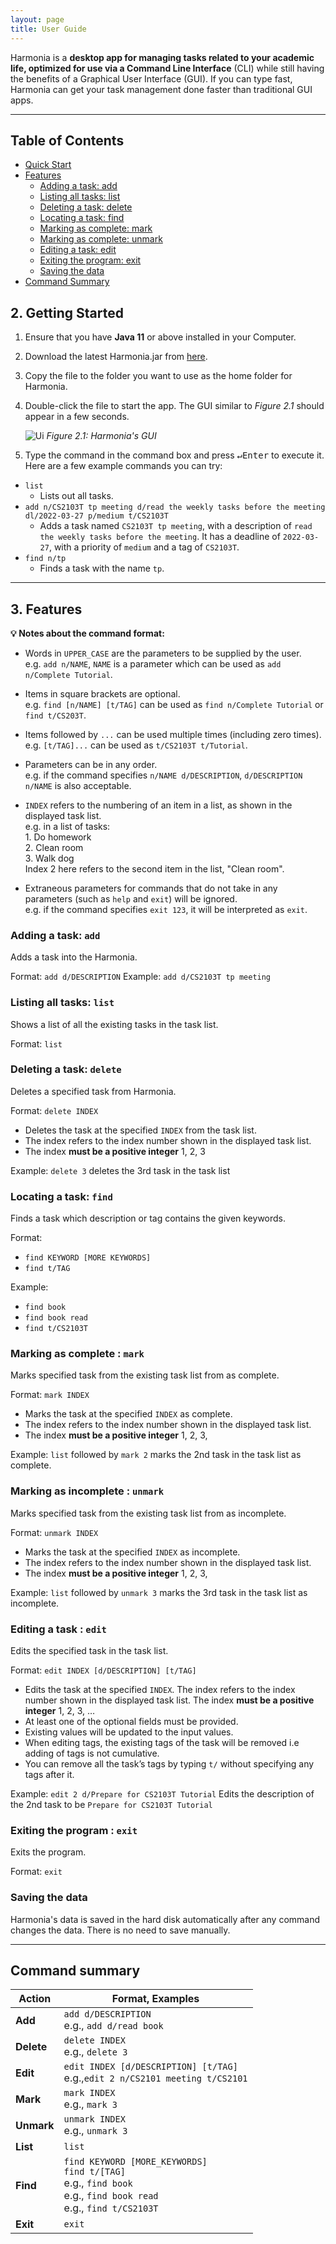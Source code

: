 ```yaml
---
layout: page
title: User Guide
---
```


Harmonia is a **desktop app for managing tasks related to your academic life, optimized for use via a Command Line Interface** (CLI) while still having the benefits of a Graphical User Interface (GUI). If you can type fast, Harmonia can get your task management done faster than traditional GUI apps.

--------------------------------------------------------------------------------------------------------------------
## Table of Contents
- [Quick Start](#quick-start)
- [Features](#features)
  - [Adding a task: add](#adding-a-task-add)
  - [Listing all tasks: list](#listing-all-tasks-list)
  - [Deleting a task: delete](#deleting-a-task-delete)
  - [Locating a task: find](#locating-a-task-find)
  - [Marking as complete: mark](#marking-as-complete--mark)
  - [Marking as complete: unmark](#marking-as-incomplete--unmark)
  - [Editing a task: edit](#editing-a-task--edit)
  - [Exiting the program: exit](#exiting-the-program--exit)
  - [Saving the data](#saving-the-data)
- [Command Summary](#command-summary)


## 2. Getting Started

1. Ensure that you have **Java 11** or above installed in your Computer.

2. Download the latest Harmonia.jar from [here](https://github.com/AY2122S2-CS2103T-T09-1/tp/releases).

3. Copy the file to the folder you want to use as the home folder for Harmonia.

4. Double-click the file to start the app. The GUI similar to *Figure 2.1* should appear in a few seconds.

   ![Ui](images/Ui.png)
   *Figure 2.1: Harmonia's GUI*

5. Type the command in the command box and press <kbd>↵Enter</kbd> to execute it.<br> 
Here are a few example commands you can try:
- `list`
  - Lists out all tasks.
- `add n/CS2103T tp meeting d/read the weekly tasks before the meeting dl/2022-03-27 p/medium t/CS2103T`
  - Adds a task named `CS2103T tp meeting`, with a description of `read the weekly tasks before the meeting`. It has a deadline of `2022-03-27`, with a priority of `medium` and a tag of `CS2103T`.
- `find n/tp`
  - Finds a task with the name `tp`.

--------------------------------------------------------------------------------------------------------------------
## 3. Features

<div markdown="block" class="alert alert-primary">

**:bulb: Notes about the command format:** 

- Words in `UPPER_CASE` are the parameters to be supplied by the user.<br> 
  e.g. `add n/NAME`, `NAME` is a parameter which can be used as `add n/Complete Tutorial`.

- Items in square brackets are optional.<br>
  e.g. `find [n/NAME] [t/TAG]` can be used as `find n/Complete Tutorial` or `find t/CS203T`.

- Items followed by `...` can be used multiple times (including zero times).<br>
  e.g. `[t/TAG]...` can be used as `t/CS2103T t/Tutorial`.

- Parameters can be in any order.<br>
  e.g. if the command specifies `n/NAME d/DESCRIPTION`, `d/DESCRIPTION n/NAME` is also acceptable.

- `INDEX` refers to the numbering of an item in a list, as shown in the displayed task list.<br>
  e.g. in a list of tasks:<br>
       1. Do homework<br>
       2. Clean room<br>
       3. Walk dog<br>
       Index 2 here refers to the second item in the list, "Clean room".

- Extraneous parameters for commands that do not take in any parameters (such as `help` and `exit`) will be ignored.<br>
  e.g. if the command specifies `exit 123`, it will be interpreted as `exit`.

</div>

### Adding a task: `add`

Adds a task into the Harmonia.

Format:  `add d/DESCRIPTION`
Example: `add d/CS2103T tp meeting`

### Listing all tasks: `list`

Shows a list of all the existing tasks in the task list.

Format: `list`

### Deleting a task: `delete`

Deletes a specified task from Harmonia.

Format: `delete INDEX`
- Deletes the task at the specified `INDEX` from the task list.
- The index refers to the index number shown in the displayed task list.
- The index **must be a positive integer** 1, 2, 3

Example: `delete 3` deletes the 3rd task in the task list

### Locating a task: `find`

Finds a task which description or tag contains the given keywords.

Format:
- `find KEYWORD [MORE KEYWORDS]`
- `find t/TAG`

Example:
- `find book`
- `find book read`
- `find t/CS2103T`


### Marking as complete : `mark`

Marks specified task from the existing task list from as complete.

Format: `mark INDEX`
- Marks the task at the specified `INDEX` as complete.
- The index refers to the index number shown in the displayed task list.
- The index **must be a positive integer** 1, 2, 3,


Example: `list` followed by `mark 2` marks the 2nd task in the task list as complete.

### Marking as incomplete : `unmark`

Marks specified task from the existing task list from as incomplete.

Format: `unmark INDEX`
- Marks the task at the specified `INDEX` as incomplete.
- The index refers to the index number shown in the displayed task list.
- The index **must be a positive integer** 1, 2, 3,


Example: `list` followed by `unmark 3` marks the 3rd task in the task list as incomplete.

### Editing a task : `edit`

Edits the specified task in the task list.

Format: `edit INDEX [d/DESCRIPTION] [t/TAG]`
- Edits the task at the specified `INDEX`. The index refers to the index number shown in the displayed task list. The index **must be a positive integer** 1, 2, 3, …​
- At least one of the optional fields must be provided.
- Existing values will be updated to the input values.
- When editing tags, the existing tags of the task will be removed i.e adding of tags is not cumulative.
- You can remove all the task’s tags by typing `t/` without specifying any tags after it.

Example: `edit 2 d/Prepare for CS2103T Tutorial` Edits the description of the 2nd task to be `Prepare for CS2103T Tutorial`

### Exiting the program : `exit`

Exits the program.

Format: `exit`

### Saving the data

Harmonia's data is saved in the hard disk automatically after any command changes the data. There is no need to save manually.

--------------------------------------------------------------------------------------------------------------------
## Command summary

Action | Format, Examples
--------|------------------
**Add** | `add d/DESCRIPTION` <br> e.g., `add d/read book`
**Delete** | `delete INDEX`<br> e.g., `delete 3`
**Edit** | `edit INDEX [d/DESCRIPTION] [t/TAG]`<br> e.g.,`edit 2 n/CS2101 meeting t/CS2101`
**Mark**| `mark INDEX` <br> e.g., `mark 3`
**Unmark**| `unmark INDEX` <br> e.g., `unmark 3`
**List**| `list`
**Find** | `find KEYWORD [MORE_KEYWORDS]` <br> `find t/[TAG]` <br> e.g., `find book` <br> e.g., `find book read` <br> e.g., `find t/CS2103T`
**Exit** | `exit`
